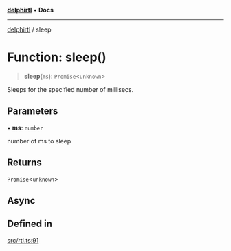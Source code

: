 [**delphirtl**](../README.md) • **Docs**

***

[delphirtl](../globals.md) / sleep

# Function: sleep()

> **sleep**(`ms`): `Promise`\<`unknown`\>

Sleeps for the specified number of millisecs.

## Parameters

• **ms**: `number`

number of ms to sleep

## Returns

`Promise`\<`unknown`\>

## Async

## Defined in

[src/rtl.ts:91](https://github.com/chuacw/delphirtl/blob/48cfb097286672c971bbebd46ef739959b561e2a/src/rtl.ts#L91)
